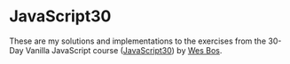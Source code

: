 # JavaScript30

These are my solutions and implementations to the exercises from the 30-Day Vanilla JavaScript course ([JavaScript30](https://JavaScript30.com)) by [Wes Bos](https://wesbos.com).
